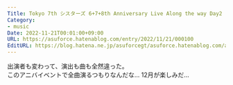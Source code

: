 ```yaml
---
Title: Tokyo 7th シスターズ 6+7+8th Anniversary Live Along the way Day2 を観た
Category:
- music
Date: 2022-11-21T00:01:00+09:00
URL: https://asuforce.hatenablog.com/entry/2022/11/21/000100
EditURL: https://blog.hatena.ne.jp/asuforcegt/asuforce.hatenablog.com/atom/entry/4207112889938804604
---
```


出演者も変わって、演出も曲も全然違った。  
このアニバイベントで全曲演るつもりなんだな...
12月が楽しみだ...
